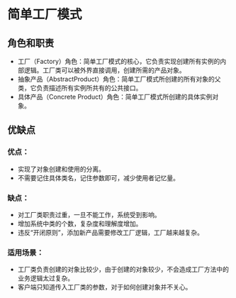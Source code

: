 # 简单工厂模式

## 角色和职责

- 工厂（Factory）角色：简单工厂模式的核心，它负责实现创建所有实例的内部逻辑。工厂类可以被外界直接调用，创建所需的产品对象。
- 抽象产品（AbstractProduct）角色：简单工厂模式所创建的所有对象的父类，它负责描述所有实例所共有的公共接口。
- 具体产品（Concrete Product）角色：简单工厂模式所创建的具体实例对象。

## 优缺点

### 优点：

- 实现了对象创建和使用的分离。
- 不需要记住具体类名，记住参数即可，减少使用者记忆量。

### 缺点：

- 对工厂类职责过重，一旦不能工作，系统受到影响。
- 增加系统中类的个数，复杂度和理解度增加。
- 违反“开闭原则”，添加新产品需要修改工厂逻辑，工厂越来越复杂。

### 适用场景：

- 工厂类负责创建的对象比较少，由于创建的对象较少，不会造成工厂方法中的业务逻辑太过复杂。
- 客户端只知道传入工厂类的参数，对于如何创建对象并不关心。